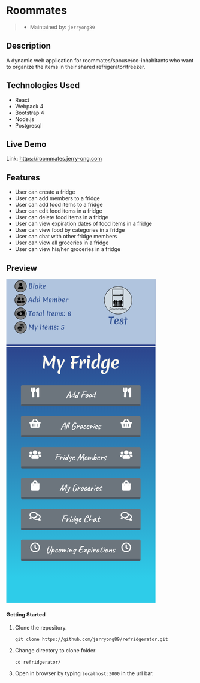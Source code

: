 # Roommates
> - Maintained by: `jerryong89`

## Description
A dynamic web application for roommates/spouse/co-inhabitants who want to organize the items in their shared
refrigerator/freezer.

## Technologies Used
- React
- Webpack 4
- Bootstrap 4
- Node.js
- Postgresql

## Live Demo

Link: https://roommates.jerry-ong.com

## Features
- User can create a fridge
- User can add members to a fridge
- User can add food items to a fridge
- User can edit food items in a fridge
- User can delete food items in a fridge
- User can view expiration dates of food items in a fridge
- User can view food by categories in a fridge
- User can chat with other fridge members
- User can view all groceries in a fridge
- User can view his/her groceries in a fridge

## Preview
![](https://github.com/jerryong89/refridgerator/blob/master/roommatesAppPreview.png)

#### Getting Started
1. Clone the repository.

    ```shell
    git clone https://github.com/jerryong89/refridgerator.git
    ```

2. Change directory to clone folder

    ```shell
    cd refridgerator/
    ```

3. Open in browser by typing `localhost:3000` in the url bar.
